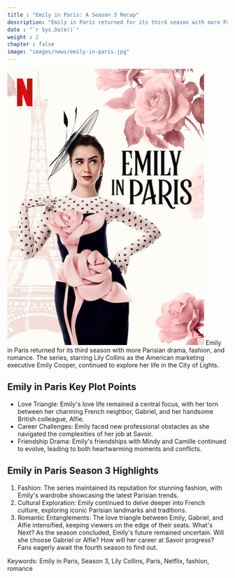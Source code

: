 ```yaml
---
title : "Emily in Paris: A Season 3 Recap"
description: "Emily in Paris returned for its third season with more Parisian drama, fashion, and romance. The series, starring Lily Collins as the American"
date : "`r Sys.Date()`"
weight : 2
chapter : false
image: "images/news/emily-in-paris.jpg"
---
```

![Emily in Paris: A Season 3 Recap](/images/news/emily-in-paris.jpg)
Emily in Paris returned for its third season with more Parisian drama, fashion, and romance. The series, starring Lily Collins as the American marketing executive Emily Cooper, continued to explore her life in the City of Lights.

## Emily in Paris Key Plot Points
+ Love Triangle: Emily's love life remained a central focus, with her torn between her charming French neighbor, Gabriel, and her handsome British colleague, Alfie.
+ Career Challenges: Emily faced new professional obstacles as she navigated the complexities of her job at Savoir.
+ Friendship Drama: Emily's friendships with Mindy and Camille continued to evolve, leading to both heartwarming moments and conflicts.
## Emily in Paris Season 3 Highlights
1. Fashion: The series maintained its reputation for stunning fashion, with Emily's wardrobe showcasing the latest Parisian trends.
2. Cultural Exploration: Emily continued to delve deeper into French culture, exploring iconic Parisian landmarks and traditions.
3. Romantic Entanglements: The love triangle between Emily, Gabriel, and Alfie intensified, keeping viewers on the edge of their seats.
What's Next?
As the season concluded, Emily's future remained uncertain. Will she choose Gabriel or Alfie? How will her career at Savoir progress? Fans eagerly await the fourth season to find out.

Keywords: Emily in Paris, Season 3, Lily Collins, Paris, Netflix, fashion, romance